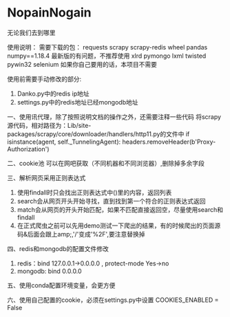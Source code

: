 # NopainNogain
无论我们去到哪里

使用说明：
需要下载的包：
requests
scrapy
scrapy-redis
wheel
pandas
numpy==1.18.4  最新版的有问题，不推荐使用
xlrd
pymongo
lxml
twisted
pywin32
selenium 如果你自己要用的话，本项目不需要


使用前需要手动修改的部分: 
1. Danko.py中的redis ip地址
2. settings.py中的redis地址已经mongodb地址

一、使用讯代理，除了按照说明文档的操作之外，还需要注释一些代码
将scrapy源代码，相对路径为：Lib/site-packages/scrapy/core/downloader/handlers/http11.py的文件中
if isinstance(agent, self._TunnelingAgent):
   headers.removeHeader(b'Proxy-Authorization')
   
二、cookie池
可以在网吧获取（不同机器和不同浏览器）,删除掉多余字段

三、解析网页采用正则表达式
1. 使用findall时只会找出正则表达式中()里的内容，返回列表
2. search会从网页开头开始寻找，直到找到第一个符合的正则表达式返回
3. match会从网页的开头开始匹配，如果不匹配直接返回空，尽量使用search和findall
4. 在正式爬虫之前可以先用demo测试一下爬出的结果，有的时候爬出的页面源码&后面会跟上amp;,'/'变成'%2F',要注意替换掉

四、redis和mongodb的配置文件修改
1. redis：bind 127.0.0.1->0.0.0.0  ,  protect-mode Yes->no
2. mongodb: bind 0.0.0.0

五、使用conda配置环境变量，会更方便

六、使用自己配置的cookie，必须在settings.py中设置 COOKIES_ENABLED = False 

   
   

